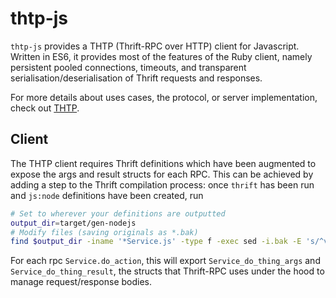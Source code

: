 # thtp-js

`thtp-js` provides a THTP (Thrift-RPC over HTTP) client for Javascript. Written
in ES6, it provides most of the features of the Ruby client, namely persistent
pooled connections, timeouts, and transparent serialisation/deserialisation of
Thrift requests and responses.

For more details about uses cases, the protocol, or server implementation,
check out [THTP](https://github.com/anujdas/thtp).

## Client

The THTP client requires Thrift definitions which have been augmented to expose
the args and result structs for each RPC. This can be achieved by adding a step
to the Thrift compilation process: once `thrift` has been run and `js:node`
definitions have been created, run

```bash
# Set to wherever your definitions are outputted
output_dir=target/gen-nodejs
# Modify files (saving originals as *.bak)
find $output_dir -iname '*Service.js' -type f -exec sed -i.bak -E 's/^var ([A-Za-z0-9_]*(_args|_result)) =/var \1 = exports.\1 =/' {} \;
```

For each rpc `Service.do_action`, this will export `Service_do_thing_args` and
`Service_do_thing_result`, the structs that Thrift-RPC uses under the hood to
manage request/response bodies.
